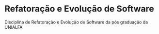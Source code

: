 # Refatoração e Evolução de Software
Disciplina de Refatoração e Evolução de Software da pós graduação da UNIALFA

